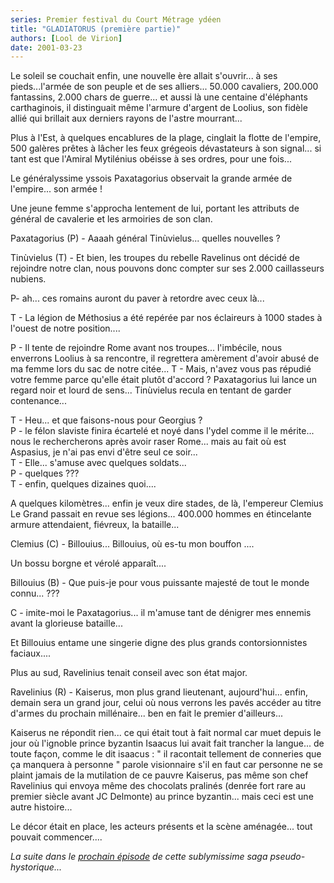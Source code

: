 ```yaml
---
series: Premier festival du Court Métrage ydéen
title: "GLADIATORUS (première partie)"
authors: [Lool de Virion]
date: 2001-03-23
---
```


Le soleil se couchait enfin, une nouvelle ère allait s'ouvrir... à ses pieds...l'armée de son peuple et de ses alliers... 50.000 cavaliers, 200.000 fantassins, 2.000 chars de guerre... et aussi là une centaine d'éléphants carthaginois, il distinguait même l'armure d'argent de Loolius, son fidèle allié qui brillait aux derniers rayons de l'astre mourrant...

Plus à l'Est, à quelques encablures de la plage, cinglait la flotte de l'empire, 500 galères prêtes à lâcher les feux grégeois dévastateurs à son signal... si tant est que l'Amiral Mytilénius obéisse à ses ordres, pour une fois...

Le généralyssime yssois Paxatagorius observait la grande armée de l'empire... son armée !

Une jeune femme s'approcha lentement de lui, portant les attributs de général de cavalerie et les armoiries de son clan.

Paxatagorius (P) - Aaaah général Tinùvielus... quelles nouvelles ?

Tinùvielus (T) - Et bien, les troupes du rebelle Ravelinus ont décidé de rejoindre notre clan, nous pouvons donc compter sur ses 2.000 caillasseurs nubiens.

P- ah... ces romains auront du paver à retordre avec ceux là...

T - La légion de Méthosius a été repérée par nos éclaireurs à 1000 stades à l'ouest de notre position....

P - Il tente de rejoindre Rome avant nos troupes... l'imbécile, nous enverrons Loolius à sa rencontre, il regrettera amèrement d'avoir abusé de ma femme lors du sac de notre citée... T - Mais, n'avez vous pas répudié votre femme parce qu'elle était plutôt d'accord ? Paxatagorius lui lance un regard noir et lourd de sens... Tinùvielus recula en tentant de garder contenance...

T - Heu... et que faisons-nous pour Georgius ?  
P - le félon slaviste finira écartelé et noyé dans l'ydel comme il le mérite... nous le rechercherons après avoir raser Rome... mais au fait où est Aspasius, je n'ai pas envi d'être seul ce soir...  
T - Elle... s'amuse avec quelques soldats...  
P - quelques ???  
T - enfin, quelques dizaines quoi....  

A quelques kilomètres... enfin je veux dire stades, de là, l'empereur Clemius Le Grand passait en revue ses légions... 400.000 hommes en étincelante armure attendaient, fiévreux, la bataille...

Clemius (C) - Billouius... Billouius, où es-tu mon bouffon ....

Un bossu borgne et vérolé apparaît....

Billouius (B) - Que puis-je pour vous puissante majesté de tout le monde connu... ???

C - imite-moi le Paxatagorius... il m'amuse tant de dénigrer mes ennemis avant la glorieuse bataille...

Et Billouius entame une singerie digne des plus grands contorsionnistes faciaux....

Plus au sud, Ravelinius tenait conseil avec son état major.

Ravelinius (R) - Kaiserus, mon plus grand lieutenant, aujourd'hui... enfin, demain sera un grand jour, celui où nous verrons les pavés accéder au titre d'armes du prochain millénaire... ben en fait le premier d'ailleurs...

Kaiserus ne répondit rien... ce qui était tout à fait normal car muet depuis le jour où l'ignoble prince byzantin Isaacus lui avait fait trancher la langue... de toute façon, comme le dit isaacus : " il racontait tellement de conneries que ça manquera à personne " parole visionnaire s'il en faut car personne ne se plaint jamais de la mutilation de ce pauvre Kaiserus, pas même son chef Ravelinius qui envoya même des chocolats pralinés (denrée fort rare au premier siècle avant JC Delmonte) au prince byzantin... mais ceci est une autre histoire...

Le décor était en place, les acteurs présents et la scène aménagée... tout pouvait commencer....

_La suite dans le [prochain épisode](../489) de cette sublymissime saga pseudo- hystorique..._